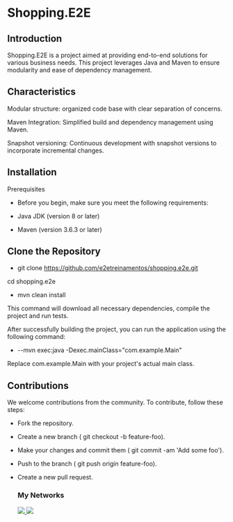 # Shopping.E2E

## Introduction
Shopping.E2E is a project aimed at providing end-to-end solutions for various business needs. This project leverages Java and Maven to ensure modularity and ease of dependency management.

## Characteristics

Modular structure: organized code base with clear separation of concerns.

Maven Integration: Simplified build and dependency management using Maven.

Snapshot versioning: Continuous development with snapshot versions to incorporate incremental changes.

## Installation

Prerequisites

- Before you begin, make sure you meet the following requirements:

- Java JDK (version 8 or later)
- Maven (version 3.6.3 or later)

## Clone the Repository

- git clone https://github.com/e2etreinamentos/shopping.e2e.git
  
cd shopping.e2e

- mvn clean install

This command will download all necessary dependencies, compile the project and run tests.

After successfully building the project, you can run the application using the following command:

- --mvn exec:java -Dexec.mainClass="com.example.Main"

Replace com.example.Main with your project's actual main class.

## Contributions

We welcome contributions from the community. To contribute, follow these steps:

- Fork the repository.
- Create a new branch ( git checkout -b feature-foo).
- Make your changes and commit them ( git commit -am 'Add some foo').
- Push to the branch ( git push origin feature-foo).
- Create a new pull request.

  ### My Networks  
   
  <a href="https://www.linkedin.com/in/pedro-cisne/">
    <img src="https://img.shields.io/badge/linkedin-%230077B5.svg?style=for-the-badge&logo=linkedin&logoColor=white" />
     <a href = "mailto:pedrohpcisne@gmail.com"><img src="https://img.shields.io/badge/-Gmail-%23333?style=for-the-badge&logo=gmail&logoColor=white" target="_blank">
  </a>
